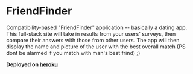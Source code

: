 # FriendFinder
Compatibility-based "FriendFinder" application -- basically a dating app. This full-stack site will take in results from your users' surveys, then compare their answers with those from other users. The app will then display the name and picture of the user with the best overall match (PS dont be alarmed if you match with man's best frind) ;)


**Deployed on [heroku](gentle-woodland-25881.herokuapp.com)**
